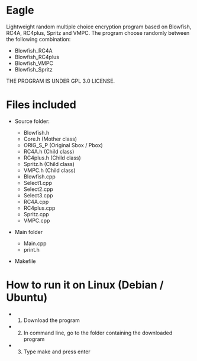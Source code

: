 # Eagle
Lightweight random multiple choice encryption program based on Blowfish, RC4A, RC4plus, Spritz and VMPC. The program choose randomly between the following combination:
  - Blowfish_RC4A
  - Blowfish_RC4plus
  - Blowfish_VMPC
  - Blowfish_Spritz

THE PROGRAM IS UNDER GPL 3.0 LICENSE.

# Files included
- Source folder:
  - Blowfish.h
  - Core.h (Mother class)
  - ORIG_S_P (Original Sbox / Pbox)
  - RC4A.h (Child class)
  - RC4plus.h (Child class)
  - Spritz.h (Child class)
  - VMPC.h (Child class)
  - Blowfish.cpp
  - Select1.cpp
  - Select2.cpp
  - Select3.cpp
  - RC4A.cpp
  - RC4plus.cpp
  - Spritz.cpp
  - VMPC.cpp
  
- Main folder
  - Main.cpp
  - print.h

- Makefile

# How to run it on Linux (Debian / Ubuntu)
- 1) Download the program
- 2) In command line, go to the folder containing the downloaded program
- 3) Type make and press enter

